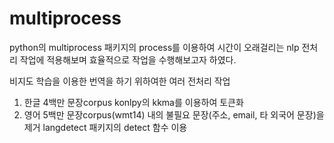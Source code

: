 # multiprocess

python의 multiprocess 패키지의 process를 이용하여 시간이 오래걸리는 nlp 전처리 작업에 적용해보며 효율적으로 작업을 수행해보고자 하였다.

비지도 학습을 이용한 번역을 하기 위하여한 여러 전처리 작업

1. 한글 4백만 문장corpus konlpy의 kkma를 이용하여 토큰화
2. 영어 5백만 문장corpus(wmt14) 내의 불필요 문장(주소, email, 타 외국어 문장)을 제거
   langdetect 패키지의 detect 함수 이용